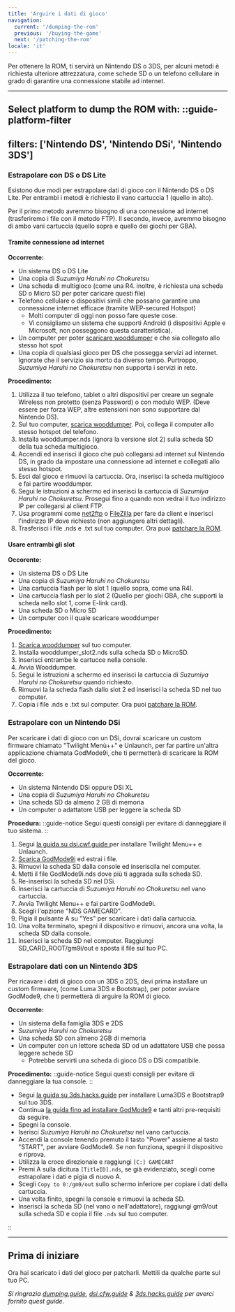 ```yaml
---
title: 'Arguire i dati di gioco'
navigation:
  current: '/dumping-the-rom'
  previous: '/buying-the-game'
  next: '/patching-the-rom'
locale: 'it'
---
```


Per ottenere la ROM, ti servirà un Nintendo DS o 3DS, per alcuni metodi è richiesta ulteriore attrezzatura, come schede SD o un telefono cellulare in grado di garantire una connessione stabile ad internet.

---

**Select platform to dump the ROM with:**
::guide-platform-filter
---
filters: ['Nintendo DS', 'Nintendo DSi', 'Nintendo 3DS']
---
<div class="platform-filtered platform-nintendo_ds">

### Estrapolare con DS o DS Lite
Esistono due modi per estrapolare dati di gioco con il Nintendo DS o DS Lite. Per entrambi i metodi è richiesto il vano cartuccia 1 (quello in alto).

Per il primo metodo avremmo bisogno di una connessione ad internet (trasferiremo i file con il metodo FTP). Il secondo, invece, avremmo bisogno di ambo vani cartuccia (quello sopra e quello dei giochi per GBA).

#### Tramite connessione ad internet
**Occorrente:**
* Un sistema DS o DS Lite
* Una copia di *Suzumiya Haruhi no Chokuretsu*
* Una scheda di multigioco (come una R4. inoltre, è richiesta una scheda SD o Micro SD per poter caricare questi file)
* Telefono cellulare o dispositivi simili che possano garantire una connessione internet efficace (tramite WEP-secured Hotspot)
  - Molti computer di oggi non posso fare queste cose.
  - Vi consigliamo un sistema che supporti Android (i dispositivi Apple e Microsoft, non posseggono questa caratteristica).
* Un computer per poter [scaricare wooddumper](https://digiex.net/threads/wood-dumper-dump-nintendo-ds-roms-and-save-games-over-wi-fi-with-an-nintendo-ds.14729/) e che sia collegato allo stesso hot spot
* Una copia di qualsiasi gioco per DS che possegga servizi ad internet. Ignorate che il servizio sia morto da diverso tempo. Purtroppo, *Suzumiya Haruhi no Chokuretsu* non supporta i servizi in rete.

**Procedimento:**
1. Utilizza il tuo telefono, tablet o altri dispositivi per creare un segnale Wireless non protetto (senza Password) o con modulo WEP. (Deve essere per forza WEP, altre estensioni non sono supportare dal Nintendo DS).
2. Sul tuo computer, [scarica wooddumper](https://digiex.net/threads/wood-dumper-dump-nintendo-ds-roms-and-save-games-over-wi-fi-with-an-nintendo-ds.14729/). Poi, collega il computer allo stesso hotspot del telefono.
3. Installa wooddumper.nds (ignora la versione slot 2) sulla scheda SD della tua scheda multigioco.
4. Accendi ed inserisci il gioco che può collegarsi ad internet sul Nintendo DS, in grado da impostare una connessione ad internet e collegati allo stesso hotspot.
5. Esci dal gioco e rimuovi la cartuccia. Ora, inserisci la scheda multigioco e fai partire wooddumper.
6. Segui le istruzioni a schermo ed inserisci la cartuccia di *Suzumiya Haruhi no Chokuretsu*. Prosegui fino a quando non vedrai il tuo indirizzo IP per collegarsi al client FTP.
7. Usa programmi come [net2ftp](https://www.net2ftp.com/) o [FileZilla](https://filezilla-project.org/) per fare da client e inserisci l'indirizzo IP dove richiesto (non aggiungere altri dettagli).
8. Trasferisci i file .nds e .txt sul tuo computer. Ora puoi [patchare la ROM](/it/chokuretsu/guide/patching-the-rom).

#### Usare entrambi gli slot
**Occorente:**
* Un sistema DS o DS Lite
* Una copia di *Suzumiya Haruhi no Chokuretsu*
* Una cartuccia flash per lo slot 1 (quello sopra, come una R4).
* Una cartuccia flash per lo slot 2 (Quello per giochi GBA, che supporti la scheda nello slot 1, come E-link card).
* Una scheda SD o Micro SD
* Un computer con il quale scaricare wooddumper

**Procedimento:**
1. [Scarica wooddumper](https://digiex.net/threads/wood-dumper-dump-nintendo-ds-roms-and-save-games-over-wi-fi-with-an-nintendo-ds.14729/) sul tuo computer.
2. Installa wooddumper_slot2.nds sulla scheda SD o MicroSD.
3. Inserisci entrambe le cartucce nella console.
4. Avvia Wooddumper.
5. Segui le istruzioni a schermo ed inserisci la cartuccia di *Suzumiya Haruhi no Chokuretsu* quando richiesto.
6. Rimuovi la la scheda flash dallo slot 2 ed inserisci la scheda SD nel tuo computer.
7. Copia i file .nds e .txt sul computer. Ora puoi [patchare la ROM](/it/chokuretsu/guide/patching-the-rom).

</div>

<div class="platform-filtered platform-nintendo_dsi">

### Estrapolare con un Nintendo DSi

Per scaricare i dati di gioco con un DSi, dovrai scaricare un custom firmware chiamato "Twilight Menù++" e Unlaunch, per far partire un'altra applicazione chiamata GodMode9i, che ti permetterà di scaricare la ROM del gioco.

**Occorrente:**
* Un sistema Nintendo DSi oppure DSi XL
* Una copia di *Suzumiya Haruhi no Chokuretsu*
* Una scheda SD da almeno 2 GB di memoria
* Un computer o adattatore USB per leggere la scheda SD

**Procedura:**
::guide-notice
Segui questi consigli per evitare di danneggiare il tuo sistema.
::
1. Segui [la guida su dsi.cwf.guide ](https://dsi.cfw.guide/launching-the-exploit.html) per installare Twilight Menu++ e Unlaunch.
2. [Scarica GodMode9i](https://github.com/DS-Homebrew/GodMode9i/releases) ed estrai i file.
3. Rimuovi la scheda SD dalla console ed inseriscila nel computer.
4. Metti il file GodMode9i.nds dove più ti aggrada sulla scheda SD.
5. Re-inserisci la scheda SD nel DSi.
6. Inserisci la cartuccia di *Suzumiya Haruhi no Chokuretsu* nel vano cartuccia.
7. Avvia  Twilight Menu++ e fai partire GodMode9i.
8. Scegli l'opzione "NDS GAMECARD".
9. Pigia il pulsante A su "Yes" per scaricare i dati dalla cartuccia.
10. Una volta terminato, spegni il dispositivo e rimuovi, ancora una volta, la scheda SD dalla console.
11. Inserisci la scheda SD nel computer. Raggiungi SD_CARD_ROOT/gm9i/out e sposta il file sul tuo PC.


</div>

<div class="platform-filtered platform-nintendo_3ds">

### Estrapolare dati con un Nintendo 3DS

Per ricavare i dati di gioco con un 3DS o 2DS, devi prima installare un custom firmware, (come Luma 3DS e Bootstrap), per poter avviare GodMode9, che ti permetterà di arguire la ROM di gioco.

**Occorrente:**
* Un sistema della famiglia 3DS e 2DS
* *Suzumiya Haruhi no Chokuretsu*
* Una scheda SD con almeno 2GB di memoria
* Un computer con un lettore scheda SD od un adattatore USB che possa leggere schede SD 
  * Potrebbe servirti una scheda di gioco DS o DSi compatibile.

**Procedimento:**
::guide-notice
Segui questi consigli per evitare di danneggiare la tua console.
::
* Segui [la guida su 3ds.hacks.guide](https://3ds.hacks.guide/get-started) per installare Luma3DS e Bootstrap9 sul tuo 3DS.
* Continua [la guida fino ad installare GodMode9](https://3ds.hacks.guide/finalizing-setup) e tanti altri pre-requisiti da seguire.
* Spegni la console.
* Iserisci *Suzumiya Haruhi no Chokuretsu* nel vano cartuccia.
* Accendi la console tenendo premuto il tasto "Power" assieme al tasto "START", per avviare GodMode9. Se non funziona, spegni il dispositivo e riprova.
* Utilizza la croce direzionale e raggiungi `[C:] GAMECART`
* Premi A sulla dicitura `[TitleID].nds`, se già evidenziato, scegli come estrapolare i dati e pigia di nuovo A.
* Scegli `Copy to 0:/gm9/out` sullo schermo inferiore per copiare i dati della cartuccia.
* Una volta finito, spegni la console e rimuovi la scheda SD.
* Inserisci la scheda SD (nel vano o nell'adattatore), raggiungi gm9/out sulla scheda SD e copia il file `.nds` sul tuo computer.

</div>
::

---

## Prima di iniziare
Ora hai scaricato i dati del gioco per patcharli. Mettili da qualche parte sul tuo PC.

*Si ringrazia [dumping.guide](https://dumping.guide/carts/nintendo/ds), [dsi.cfw.guide](https://dsi.cfw.guide/) & [3ds.hacks.guide](https://3ds.hacks.guide/) per averci fornito quest guide.*